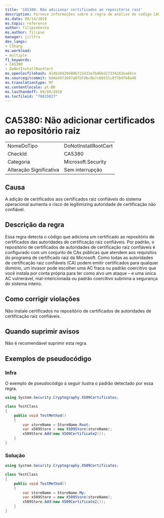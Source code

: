```yaml
---
title: 'CA5380: Não adicionar certificados ao repositório raiz'
description: Fornece informações sobre a regra de análise de código CA5380, incluindo causas, como corrigir violações e quando suprimir.
ms.date: 08/14/2019
ms.topic: reference
author: filipsebesta
ms.author: filipse
manager: jillfra
dev_langs:
- CSharp
ms.workload:
- multiple
f1_keywords:
- CA5380
- DoNotInstallRootCert
ms.openlocfilehash: 414b20420d806723433e7bd6bd27334281ba04ce
ms.sourcegitcommit: bd4e45f1697a8fbfdbc0a7c6b531c8f7b9fb8a48
ms.translationtype: MT
ms.contentlocale: pt-BR
ms.lasthandoff: 09/09/2019
ms.locfileid: "70815027"
---
```

# <a name="ca5380-do-not-add-certificates-to-root-store"></a>CA5380: Não adicionar certificados ao repositório raiz

|||
|-|-|
|NomeDoTipo|DoNotInstallRootCert|
|CheckId|CA5380|
|Categoria|Microsoft.Security|
|Alteração Significativa|Sem interrupção|

## <a name="cause"></a>Causa

A adição de certificados aos certificados raiz confiáveis do sistema operacional aumenta o risco de legitimizing autoridade de certificação não confiável.

## <a name="rule-description"></a>Descrição da regra

Essa regra detecta o código que adiciona um certificado ao repositório de certificados das autoridades de certificação raiz confiáveis. Por padrão, o repositório de certificados de autoridades de certificação raiz confiáveis é configurado com um conjunto de CAs públicas que atendem aos requisitos do programa de certificado raiz da Microsoft. Como todas as autoridades de certificação raiz confiáveis (CA) podem emitir certificados para qualquer domínio, um invasor pode escolher uma AC fraca ou padrão coercitivo que você instala por conta própria para ter como alvo um ataque – e uma única AC vulnerável, mal-intencionada ou padrão coercitivo submina a segurança do sistema inteiro.

## <a name="how-to-fix-violations"></a>Como corrigir violações

Não instale certificados no repositório de certificados de autoridades de certificação raiz confiáveis.

## <a name="when-to-suppress-warnings"></a>Quando suprimir avisos

Não é recomendável suprimir esta regra.

## <a name="pseudo-code-examples"></a>Exemplos de pseudocódigo

### <a name="violation"></a>Infra

O exemplo de pseudocódigo a seguir ilustra o padrão detectado por essa regra.

```csharp
using System.Security.Cryptography.X509Certificates;

class TestClass
{
    public void TestMethod()
    {
        var storeName = StoreName.Root; 
        var x509Store = new X509Store(storeName);
        x509Store.Add(new X509Certificate2());
    }
}
```

### <a name="solution"></a>Solução

```csharp
using System.Security.Cryptography.X509Certificates;

class TestClass
{
    public void TestMethod()
    {
        var storeName = StoreName.My; 
        var x509Store = new X509Store(storeName);
        x509Store.Add(new X509Certificate2());
    }
}
```
